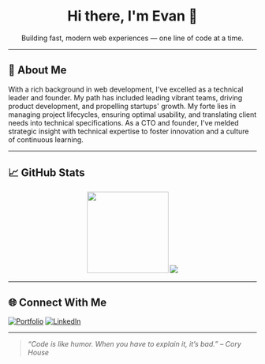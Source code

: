 <h1 align="center">Hi there, I'm Evan 👋</h1>
<p align="center">Building fast, modern web experiences &mdash; one line of code at a time.</p>

---

## 🧠 About Me

With a rich background in web development, I've excelled as a technical leader and founder. My path has included leading vibrant teams, driving product development, and propelling startups' growth. My forte lies in managing project lifecycles, ensuring optimal usability, and translating client needs into technical specifications. As a CTO and founder, I've melded strategic insight with technical expertise to foster innovation and a culture of continuous learning.

---

## 📈 GitHub Stats

<p align="center">
  <img src="https://github-readme-stats.vercel.app/api?username=skoulix&show_icons=true&theme=tokyonight" height="165">
  <img src="https://github-readme-stats.vercel.app/api/top-langs/?username=skoulix&layout=compact&theme=tokyonight">
</p>

---

## 🌐 Connect With Me

[![Portfolio](https://img.shields.io/badge/Portfolio-%23000000.svg?style=for-the-badge&logo=firefox&logoColor=white)](https://seapixel.com)
[![LinkedIn](https://img.shields.io/badge/LinkedIn-%230077B5.svg?style=for-the-badge&logo=linkedin&logoColor=white)](https://linkedin.com/in/evan-skoulikaritis)

---

> _“Code is like humor. When you have to explain it, it’s bad.” – Cory House_
